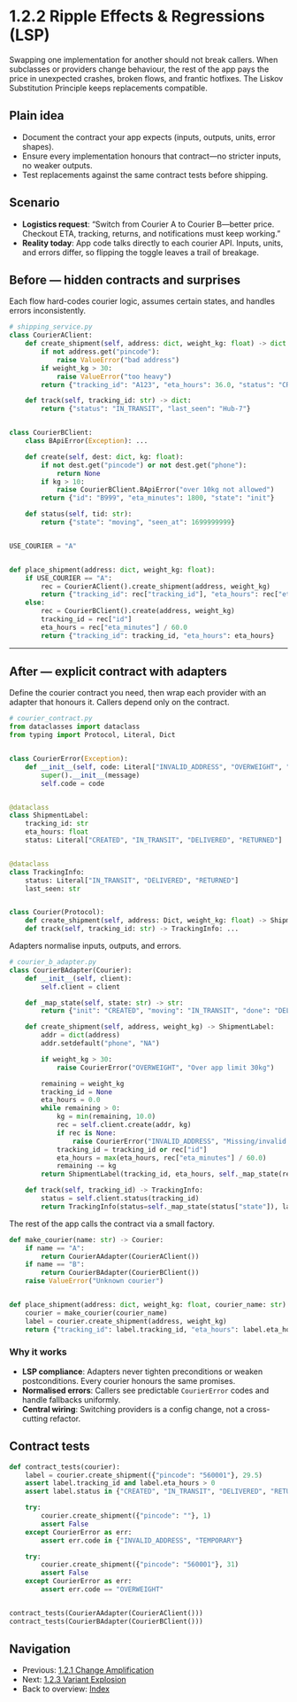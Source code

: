 # 1.2.2 Ripple Effects & Regressions (LSP)

Swapping one implementation for another should not break callers. When subclasses or providers change behaviour, the rest of the app pays the price in unexpected crashes, broken flows, and frantic hotfixes. The Liskov Substitution Principle keeps replacements compatible.

## Plain idea

- Document the contract your app expects (inputs, outputs, units, error shapes).
- Ensure every implementation honours that contract—no stricter inputs, no weaker outputs.
- Test replacements against the same contract tests before shipping.

## Scenario

- **Logistics request**: “Switch from Courier A to Courier B—better price. Checkout ETA, tracking, returns, and notifications must keep working.”
- **Reality today**: App code talks directly to each courier API. Inputs, units, and errors differ, so flipping the toggle leaves a trail of breakage.

## Before — hidden contracts and surprises

Each flow hard-codes courier logic, assumes certain states, and handles errors inconsistently.

```python
# shipping_service.py
class CourierAClient:
	def create_shipment(self, address: dict, weight_kg: float) -> dict:
		if not address.get("pincode"):
			raise ValueError("bad address")
		if weight_kg > 30:
			raise ValueError("too heavy")
		return {"tracking_id": "A123", "eta_hours": 36.0, "status": "CREATED"}

	def track(self, tracking_id: str) -> dict:
		return {"status": "IN_TRANSIT", "last_seen": "Hub-7"}


class CourierBClient:
	class BApiError(Exception): ...

	def create(self, dest: dict, kg: float):
		if not dest.get("pincode") or not dest.get("phone"):
			return None
		if kg > 10:
			raise CourierBClient.BApiError("over 10kg not allowed")
		return {"id": "B999", "eta_minutes": 1800, "state": "init"}

	def status(self, tid: str):
		return {"state": "moving", "seen_at": 1699999999}


USE_COURIER = "A"


def place_shipment(address: dict, weight_kg: float):
	if USE_COURIER == "A":
		rec = CourierAClient().create_shipment(address, weight_kg)
		return {"tracking_id": rec["tracking_id"], "eta_hours": rec["eta_hours"]}
	else:
		rec = CourierBClient().create(address, weight_kg)
		tracking_id = rec["id"]
		eta_hours = rec["eta_minutes"] / 60.0
		return {"tracking_id": tracking_id, "eta_hours": eta_hours}
```

---

## After — explicit contract with adapters

Define the courier contract you need, then wrap each provider with an adapter that honours it. Callers depend only on the contract.

```python
# courier_contract.py
from dataclasses import dataclass
from typing import Protocol, Literal, Dict


class CourierError(Exception):
	def __init__(self, code: Literal["INVALID_ADDRESS", "OVERWEIGHT", "TEMPORARY"], message: str = ""):
		super().__init__(message)
		self.code = code


@dataclass
class ShipmentLabel:
	tracking_id: str
	eta_hours: float
	status: Literal["CREATED", "IN_TRANSIT", "DELIVERED", "RETURNED"]


@dataclass
class TrackingInfo:
	status: Literal["IN_TRANSIT", "DELIVERED", "RETURNED"]
	last_seen: str


class Courier(Protocol):
	def create_shipment(self, address: Dict, weight_kg: float) -> ShipmentLabel: ...
	def track(self, tracking_id: str) -> TrackingInfo: ...
```

Adapters normalise inputs, outputs, and errors.

```python
# courier_b_adapter.py
class CourierBAdapter(Courier):
	def __init__(self, client):
		self.client = client

	def _map_state(self, state: str) -> str:
		return {"init": "CREATED", "moving": "IN_TRANSIT", "done": "DELIVERED", "rto": "RETURNED"}[state]

	def create_shipment(self, address, weight_kg) -> ShipmentLabel:
		addr = dict(address)
		addr.setdefault("phone", "NA")

		if weight_kg > 30:
			raise CourierError("OVERWEIGHT", "Over app limit 30kg")

		remaining = weight_kg
		tracking_id = None
		eta_hours = 0.0
		while remaining > 0:
			kg = min(remaining, 10.0)
			rec = self.client.create(addr, kg)
			if rec is None:
				raise CourierError("INVALID_ADDRESS", "Missing/invalid address for Courier B")
			tracking_id = tracking_id or rec["id"]
			eta_hours = max(eta_hours, rec["eta_minutes"] / 60.0)
			remaining -= kg
		return ShipmentLabel(tracking_id, eta_hours, self._map_state(rec["state"]))

	def track(self, tracking_id) -> TrackingInfo:
		status = self.client.status(tracking_id)
		return TrackingInfo(status=self._map_state(status["state"]), last_seen=str(status.get("seen_at", "")))
```

The rest of the app calls the contract via a small factory.

```python
def make_courier(name: str) -> Courier:
	if name == "A":
		return CourierAAdapter(CourierAClient())
	if name == "B":
		return CourierBAdapter(CourierBClient())
	raise ValueError("Unknown courier")


def place_shipment(address: dict, weight_kg: float, courier_name: str):
	courier = make_courier(courier_name)
	label = courier.create_shipment(address, weight_kg)
	return {"tracking_id": label.tracking_id, "eta_hours": label.eta_hours, "status": label.status}
```

### Why it works

- **LSP compliance**: Adapters never tighten preconditions or weaken postconditions. Every courier honours the same promises.
- **Normalised errors**: Callers see predictable `CourierError` codes and handle fallbacks uniformly.
- **Central wiring**: Switching providers is a config change, not a cross-cutting refactor.

## Contract tests

```python
def contract_tests(courier):
	label = courier.create_shipment({"pincode": "560001"}, 29.5)
	assert label.tracking_id and label.eta_hours > 0
	assert label.status in {"CREATED", "IN_TRANSIT", "DELIVERED", "RETURNED"}

	try:
		courier.create_shipment({"pincode": ""}, 1)
		assert False
	except CourierError as err:
		assert err.code in {"INVALID_ADDRESS", "TEMPORARY"}

	try:
		courier.create_shipment({"pincode": "560001"}, 31)
		assert False
	except CourierError as err:
		assert err.code == "OVERWEIGHT"


contract_tests(CourierAAdapter(CourierAClient()))
contract_tests(CourierBAdapter(CourierBClient()))
```

## Navigation

- Previous: [1.2.1 Change Amplification](./Change_Amplification.md)
- Next: [1.2.3 Variant Explosion](./Variant_Explosion.md)
- Back to overview: [Index](./Index.md)

